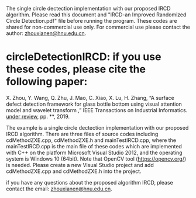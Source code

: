 The single circle dectection implementation with our proposed IRCD algorithm. Please read this document and "IRCD-an Improved Randomized Circle Detection.pdf" file before running the program. These codes are shared for non-commercial use only. For commercial use please contact the author: zhouxianen@hnu.edu.cn.

# circleDetectionIRCD: if you use these codes, please cite the following paper:
 X. Zhou, Y. Wang, Q. Zhu, J. Mao, C. Xiao, X. Lu, H. Zhang,
“A surface defect detection framework for glass bottle bottom using visual attention
model and wavelet transform ,”  IEEE Transactions on Industrial Informatics.
[under review](https://****), pp. **, 2019.

The example is a single circle dectection implementation with our proposed IRCD algorithm. There are three files of source codes including cdMethodZXE.cpp, cdMethodZXE.h and mainTestIRCD.cpp, where the mainTestIRCD.cpp is the main file of these codes which are implemented with C++ on the platform Microsoft Visual Studio 2012, and the operating system is Windows 10 (64bit). Note that OpenCV tool (https://opencv.org/) is needed. Please create a new Visual Studio project and add cdMethodZXE.cpp and cdMethodZXE.h into the project. 

if you have any questions about the proposed algorithm IRCD, please contact the email: zhouxianen@hnu.edu.cn.
